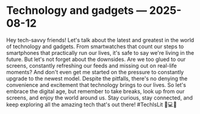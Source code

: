 # Technology and gadgets — 2025-08-12

Hey tech-savvy friends! Let's talk about the latest and greatest in the world of technology and gadgets. From smartwatches that count our steps to smartphones that practically run our lives, it's safe to say we're living in the future. But let's not forget about the downsides. Are we too glued to our screens, constantly refreshing our feeds and missing out on real-life moments? And don't even get me started on the pressure to constantly upgrade to the newest model. Despite the pitfalls, there's no denying the convenience and excitement that technology brings to our lives. So let's embrace the digital age, but remember to take breaks, look up from our screens, and enjoy the world around us. Stay curious, stay connected, and keep exploring all the amazing tech that's out there! #TechIsLit 📱💻✨